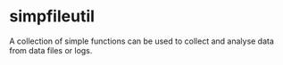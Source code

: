 # simpfileutil

A collection of simple functions can be used to collect and analyse data from data files or logs.
